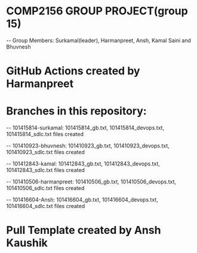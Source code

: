 # COMP2156 GROUP PROJECT(group 15)
-- Group Members: Surkamal(leader), Harmanpreet, Ansh, Kamal Saini and Bhuvnesh 

# GitHub Actions created by Harmanpreet


# Branches in this repository:
-- 101415814-surkamal: 101415814_gb.txt, 101415814_devops.txt, 101415814_sdlc.txt files created  

-- 101410923-bhuvnesh: 101410923_gb.txt, 101410923_devops.txt, 101410923_sdlc.txt files created 

-- 101412843-kamal: 101412843_gb.txt, 101412843_devops.txt, 101412843_sdlc.txt files created

-- 101410506-harmanpreet: 101410506_gb.txt, 101410506_devops.txt, 101410506_sdlc.txt files created 

-- 101416604-Ansh: 101416604_gb.txt, 101416604_devops.txt, 101416604_sdlc.txt files created 

# Pull Template created by Ansh Kaushik
